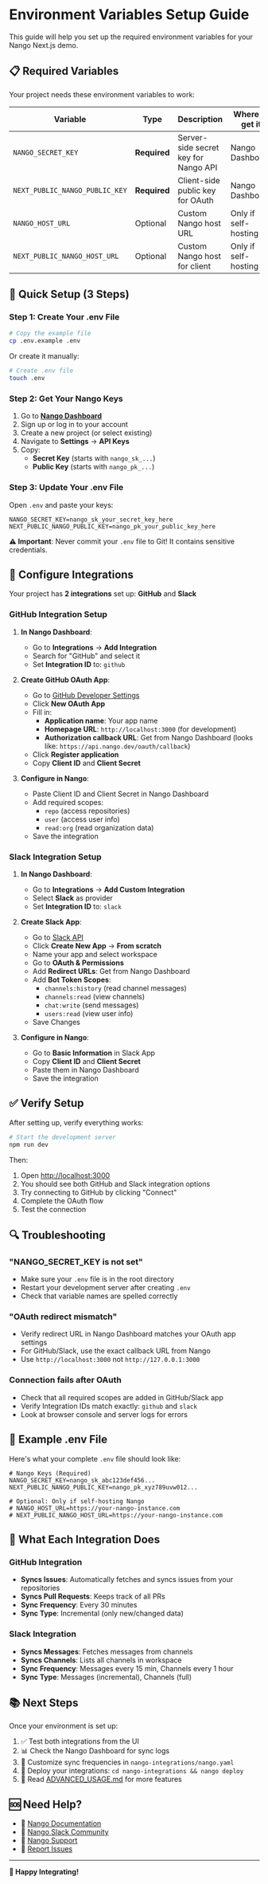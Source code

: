 # Environment Variables Setup Guide

This guide will help you set up the required environment variables for your Nango Next.js demo.

## 📋 Required Variables

Your project needs these environment variables to work:

| Variable | Type | Description | Where to get it |
|----------|------|-------------|-----------------|
| `NANGO_SECRET_KEY` | **Required** | Server-side secret key for Nango API | Nango Dashboard |
| `NEXT_PUBLIC_NANGO_PUBLIC_KEY` | **Required** | Client-side public key for OAuth | Nango Dashboard |
| `NANGO_HOST_URL` | Optional | Custom Nango host URL | Only if self-hosting |
| `NEXT_PUBLIC_NANGO_HOST_URL` | Optional | Custom Nango host for client | Only if self-hosting |

## 🚀 Quick Setup (3 Steps)

### Step 1: Create Your .env File

```bash
# Copy the example file
cp .env.example .env
```

Or create it manually:
```bash
# Create .env file
touch .env
```

### Step 2: Get Your Nango Keys

1. Go to **[Nango Dashboard](https://app.nango.dev)**
2. Sign up or log in to your account
3. Create a new project (or select existing)
4. Navigate to **Settings** → **API Keys**
5. Copy:
   - **Secret Key** (starts with `nango_sk_...`)
   - **Public Key** (starts with `nango_pk_...`)

### Step 3: Update Your .env File

Open `.env` and paste your keys:

```env
NANGO_SECRET_KEY=nango_sk_your_secret_key_here
NEXT_PUBLIC_NANGO_PUBLIC_KEY=nango_pk_your_public_key_here
```

**⚠️ Important**: Never commit your `.env` file to Git! It contains sensitive credentials.

## 🔌 Configure Integrations

Your project has **2 integrations** set up: **GitHub** and **Slack**

### GitHub Integration Setup

1. **In Nango Dashboard**:
   - Go to **Integrations** → **Add Integration**
   - Search for "GitHub" and select it
   - Set **Integration ID** to: `github`

2. **Create GitHub OAuth App**:
   - Go to [GitHub Developer Settings](https://github.com/settings/developers)
   - Click **New OAuth App**
   - Fill in:
     - **Application name**: Your app name
     - **Homepage URL**: `http://localhost:3000` (for development)
     - **Authorization callback URL**: Get from Nango Dashboard (looks like: `https://api.nango.dev/oauth/callback`)
   - Click **Register application**
   - Copy **Client ID** and **Client Secret**

3. **Configure in Nango**:
   - Paste Client ID and Client Secret in Nango Dashboard
   - Add required scopes:
     - `repo` (access repositories)
     - `user` (access user info)
     - `read:org` (read organization data)
   - Save the integration

### Slack Integration Setup

1. **In Nango Dashboard**:
   - Go to **Integrations** → **Add Custom Integration**
   - Select **Slack** as provider
   - Set **Integration ID** to: `slack`

2. **Create Slack App**:
   - Go to [Slack API](https://api.slack.com/apps)
   - Click **Create New App** → **From scratch**
   - Name your app and select workspace
   - Go to **OAuth & Permissions**
   - Add **Redirect URLs**: Get from Nango Dashboard
   - Add **Bot Token Scopes**:
     - `channels:history` (read channel messages)
     - `channels:read` (view channels)
     - `chat:write` (send messages)
     - `users:read` (view user info)
   - Save Changes

3. **Configure in Nango**:
   - Go to **Basic Information** in Slack App
   - Copy **Client ID** and **Client Secret**
   - Paste them in Nango Dashboard
   - Save the integration

## ✅ Verify Setup

After setting up, verify everything works:

```bash
# Start the development server
npm run dev
```

Then:
1. Open [http://localhost:3000](http://localhost:3000)
2. You should see both GitHub and Slack integration options
3. Try connecting to GitHub by clicking "Connect"
4. Complete the OAuth flow
5. Test the connection

## 🔍 Troubleshooting

### "NANGO_SECRET_KEY is not set"
- Make sure your `.env` file is in the root directory
- Restart your development server after creating `.env`
- Check that variable names are spelled correctly

### "OAuth redirect mismatch"
- Verify redirect URL in Nango Dashboard matches your OAuth app settings
- For GitHub/Slack, use the exact callback URL from Nango
- Use `http://localhost:3000` not `http://127.0.0.1:3000`

### Connection fails after OAuth
- Check that all required scopes are added in GitHub/Slack app
- Verify Integration IDs match exactly: `github` and `slack`
- Look at browser console and server logs for errors

## 📝 Example .env File

Here's what your complete `.env` file should look like:

```env
# Nango Keys (Required)
NANGO_SECRET_KEY=nango_sk_abc123def456...
NEXT_PUBLIC_NANGO_PUBLIC_KEY=nango_pk_xyz789uvw012...

# Optional: Only if self-hosting Nango
# NANGO_HOST_URL=https://your-nango-instance.com
# NEXT_PUBLIC_NANGO_HOST_URL=https://your-nango-instance.com
```

## 🎯 What Each Integration Does

### GitHub Integration
- **Syncs Issues**: Automatically fetches and syncs issues from your repositories
- **Syncs Pull Requests**: Keeps track of all PRs
- **Sync Frequency**: Every 30 minutes
- **Sync Type**: Incremental (only new/changed data)

### Slack Integration  
- **Syncs Messages**: Fetches messages from channels
- **Syncs Channels**: Lists all channels in workspace
- **Sync Frequency**: Messages every 15 min, Channels every 1 hour
- **Sync Type**: Messages (incremental), Channels (full)

## 📚 Next Steps

Once your environment is set up:

1. ✅ Test both integrations from the UI
2. 📊 Check the Nango Dashboard for sync logs
3. 🔧 Customize sync frequencies in `nango-integrations/nango.yaml`
4. 🚀 Deploy your integrations: `cd nango-integrations && nango deploy`
5. 📖 Read [ADVANCED_USAGE.md](docs/ADVANCED_USAGE.md) for more features

## 🆘 Need Help?

- 📖 [Nango Documentation](https://docs.nango.dev)
- 💬 [Nango Slack Community](https://nango.dev/slack)
- 📧 [Nango Support](https://nango.dev/support)
- 🐛 [Report Issues](https://github.com/your-repo/issues)

---

**🎉 Happy Integrating!**

